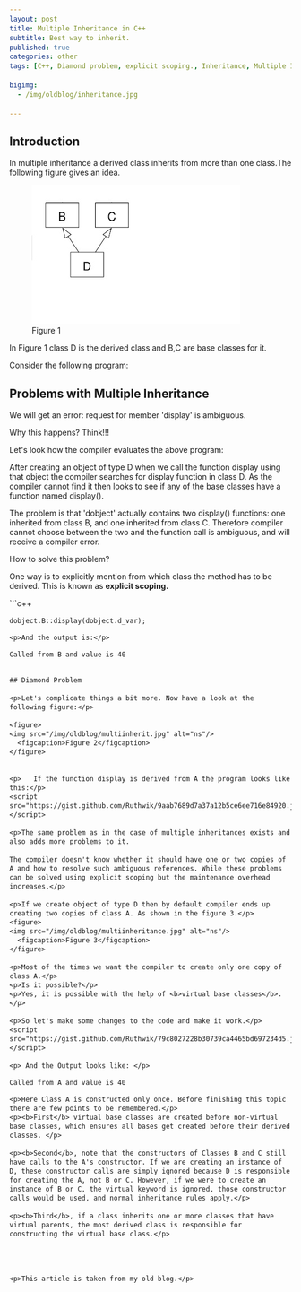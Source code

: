 ```yaml
---
layout: post
title: Multiple Inheritance in C++
subtitle: Best way to inherit.
published: true
categories: other
tags: [C++, Diamond problem, explicit scoping., Inheritance, Multiple Inheritance, Virtual Base class]

bigimg:
  - /img/oldblog/inheritance.jpg

---
```


## Introduction

<p> In multiple inheritance a derived class inherits from more than one class.The following figure gives an idea. </p>

<figure>
<img src="/img/oldblog/multi.jpg" alt="ns"/>
  <figcaption>Figure 1</figcaption>
</figure>

<p> In Figure 1 class D is the derived class and B,C are base classes for it.</p>

<p>Consider the following program:</p>

## Problems with Multiple Inheritance
<script src="https://gist.github.com/Ruthwik/10b2bc123c65c1dd8aaa72a881e4b0c5.js"></script>


<p>We will get an error: request for member 'display' is ambiguous.</p>

<p>Why this happens? Think!!!</p>
<p>Let's look how the compiler evaluates the above program: 

After creating an object of type D when we call the function display using that object the compiler searches for display function in class D. As the compiler cannot find it then looks to see if any of the base classes have a function named display().

The problem is that 'dobject' actually contains two display() functions: one inherited from class B, and one inherited from class C. Therefore compiler cannot choose between the two and the function call is ambiguous, and will receive a compiler error.</p>
<p>How to solve this problem?</p>

<p>One way is to explicitly mention from which class the method has to be derived. This is known as <b>explicit scoping.</b></p>
```c++

	dobject.B::display(dobject.d_var);
	
```
<p>And the output is:</p>
```
	Called from B and value is 40
```

## Diamond Problem

<p>Let's complicate things a bit more. Now have a look at the following figure:</p>    

<figure>
<img src="/img/oldblog/multiinherit.jpg" alt="ns"/>
  <figcaption>Figure 2</figcaption>
</figure>


<p>   If the function display is derived from A the program looks like this:</p>
<script src="https://gist.github.com/Ruthwik/9aab7689d7a37a12b5ce6ee716e84920.js"></script>

<p>The same problem as in the case of multiple inheritances exists and also adds more problems to it.

The compiler doesn't know whether it should have one or two copies of A and how to resolve such ambiguous references. While these problems can be solved using explicit scoping but the maintenance overhead increases.</p>

<p>If we create object of type D then by default compiler ends up creating two copies of class A. As shown in the figure 3.</p>
<figure>
<img src="/img/oldblog/multiinheritance.jpg" alt="ns"/>
  <figcaption>Figure 3</figcaption>
</figure>

<p>Most of the times we want the compiler to create only one copy of class A.</p>
<p>Is it possible?</p>
<p>Yes, it is possible with the help of <b>virtual base classes</b>.</p>

<p>So let's make some changes to the code and make it work.</p>
<script src="https://gist.github.com/Ruthwik/79c8027228b30739ca4465bd697234d5.js"></script>

<p> And the Output looks like: </p>
```
	Called from A and value is 40
```
<p>Here Class A is constructed only once. Before finishing this topic there are few points to be remembered.</p>
<p><b>First</b> virtual base classes are created before non-virtual base classes, which ensures all bases get created before their derived classes. </p>

<p><b>Second</b>, note that the constructors of Classes B and C still have calls to the A's constructor. If we are creating an instance of D, these constructor calls are simply ignored because D is responsible for creating the A, not B or C. However, if we were to create an instance of B or C, the virtual keyword is ignored, those constructor calls would be used, and normal inheritance rules apply.</p>

<p><b>Third</b>, if a class inherits one or more classes that have virtual parents, the most derived class is responsible for constructing the virtual base class.</p>



 
<p>This article is taken from my old blog.</p>


